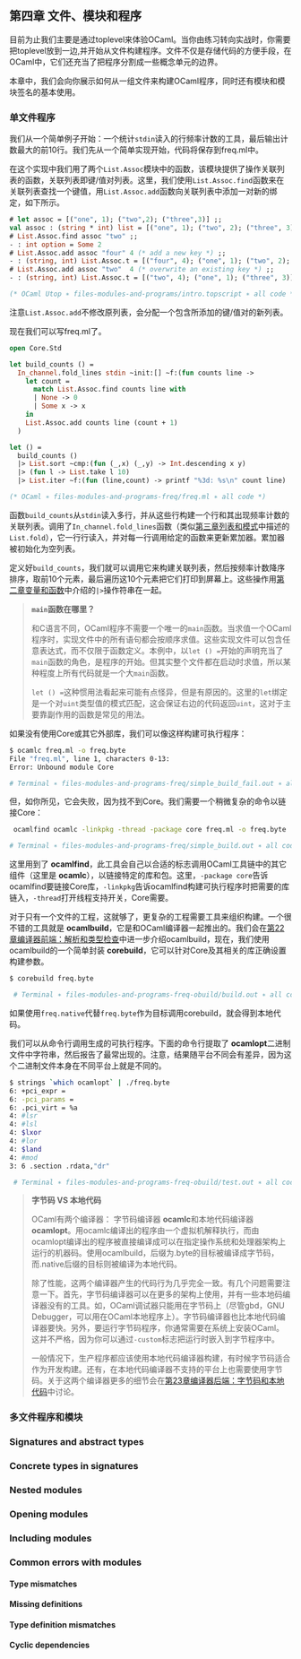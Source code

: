 ## 第四章 文件、模块和程序
目前为止我们主要是通过toplevel来体验OCaml。当你由练习转向实战时，你需要把toplevel放到一边,并开始从文件构建程序。文件不仅是存储代码的方便手段，在OCaml中，它们还充当了把程序分割成一些概念单元的边界。

本章中，我们会向你展示如何从一组文件来构建OCaml程序，同时还有模块和模块签名的基本使用。

### 单文件程序
我们从一个简单例子开始：一个统计`stdin`读入的行频率计数的工具，最后输出计数最大的前10行。我们先从一个简单实现开始，代码将保存到freq.ml中。

在这个实现中我们用了两个`List.Assoc`模块中的函数，该模块提供了操作关联列表的函数，关联列表即键/值对列表。这里，我们使用`List.Assoc.find`函数来在关联列表查找一个键值，用`List.Assoc.add`函数向关联列表中添加一对新的绑定，如下所示。
```ocaml
# let assoc = [("one", 1); ("two",2); ("three",3)] ;;
val assoc : (string * int) list = [("one", 1); ("two", 2); ("three", 3)]
# List.Assoc.find assoc "two" ;;
- : int option = Some 2
# List.Assoc.add assoc "four" 4 (* add a new key *) ;;
- : (string, int) List.Assoc.t = [("four", 4); ("one", 1); ("two", 2); ("three", 3)]
# List.Assoc.add assoc "two"  4 (* overwrite an existing key *) ;;
- : (string, int) List.Assoc.t = [("two", 4); ("one", 1); ("three", 3)]

(* OCaml Utop ∗ files-modules-and-programs/intro.topscript ∗ all code *)
```
注意`List.Assoc.add`不修改原列表，会分配一个包含所添加的键/值对的新列表。

现在我们可以写freq.ml了。
```ocaml
open Core.Std

let build_counts () =
  In_channel.fold_lines stdin ~init:[] ~f:(fun counts line ->
    let count =
      match List.Assoc.find counts line with
      | None -> 0
      | Some x -> x
    in
    List.Assoc.add counts line (count + 1)
  )

let () =
  build_counts ()
  |> List.sort ~cmp:(fun (_,x) (_,y) -> Int.descending x y)
  |> (fun l -> List.take l 10)
  |> List.iter ~f:(fun (line,count) -> printf "%3d: %s\n" count line)

(* OCaml ∗ files-modules-and-programs-freq/freq.ml ∗ all code *)
```
函数`build_counts`从`stdin`读入多行，并从这些行构建一个行和其出现频率计数的关联列表。调用了`In_channel.fold_lines`函数（类似[第三章列表和模式](#列表和模式)中描述的`List.fold`），它一行行读入，并对每一行调用给定的函数来更新累加器。累加器被初始化为空列表。

定义好`build_counts`，我们就可以调用它来构建关联列表，然后按频率计数降序排序，取前10个元素，最后遍历这10个元素把它们打印到屏幕上。这些操作用[第二章变量和函数](#变量和函数)中介绍的`|>`操作符串在一起。

> **`main`函数在哪里？**
>
> 和C语言不同，OCaml程序不需要一个唯一的`main`函数。当求值一个OCaml程序时，实现文件中的所有语句都会按顺序求值。这些实现文件可以包含任意表达式，而不仅限于函数定义。本例中，以`let () =`开始的声明充当了`main`函数的角色，是程序的开始。但其实整个文件都在启动时求值，所以某种程度上所有代码就是一个大`main`函数。
>
> `let () =`这种惯用法看起来可能有点怪异，但是有原因的。这里的`let`绑定是一个对`uint`类型值的模式匹配，这会保证右边的代码返回`uint`，这对于主要靠副作用的函数是常见的用法。

如果没有使用Core或其它外部库，我们可以像这样构建可执行程序：
```bash
$ ocamlc freq.ml -o freq.byte
File "freq.ml", line 1, characters 0-13:
Error: Unbound module Core

# Terminal ∗ files-modules-and-programs-freq/simple_build_fail.out ∗ all code 
```
但，如你所见，它会失败，因为找不到Core。我们需要一个稍微复杂的命令以链接Core：
```bash
 ocamlfind ocamlc -linkpkg -thread -package core freq.ml -o freq.byte

# Terminal ∗ files-modules-and-programs-freq/simple_build.out ∗ all code
```
这里用到了 **ocamlfind**，此工具会自己以合适的标志调用OCaml工具链中的其它组件（这里是 **ocamlc**），以链接特定的库和包。这里，`-package core`告诉ocamlfind要链接Core库，`-linkpkg`告诉ocamlfind构建可执行程序时把需要的库链入，`-thread`打开线程支持开关，Core需要。

对于只有一个文件的工程，这就够了，更复杂的工程需要工具来组织构建。一个很不错的工具就是 **ocamlbuild**，它是和OCaml编译器一起推出的。我们会在[第22章编译器前端：解析和类型检查](#编译器前端解析和类型检查)中进一步介绍ocamlbuild，现在，我们使用ocamlbuild的一个简单封装 **corebuild**，它可以针对Core及其相关的库正确设置构建参数。
```bash
$ corebuild freq.byte

 # Terminal ∗ files-modules-and-programs-freq-obuild/build.out ∗ all code
```
如果使用`freq.native`代替`freq.byte`作为目标调用corebuild，就会得到本地代码。

我们可以从命令行调用生成的可执行程序。下面的命令行提取了 **ocamlopt**二进制文件中字符串，然后报告了最常出现的。注意，结果随平台不同会有差异，因为这个二进制文件本身在不同平台上就是不同的。
```bash
$ strings `which ocamlopt` | ./freq.byte
6: +pci_expr =
6: -pci_params =
6: .pci_virt = %a
4: #lsr
4: #lsl
4: $lxor
4: #lor
4: $land
4: #mod
3: 6 .section .rdata,"dr"

 # Terminal ∗ files-modules-and-programs-freq-obuild/test.out ∗ all code
```

> **字节码 VS 本地代码**
>
> OCaml有两个编译器： 字节码编译器 **ocamlc**和本地代码编译器 **ocamlopt**。用ocamlc编译出的程序由一个虚拟机解释执行，而由ocamlopt编译出的程序被直接编译成可以在指定操作系统和处理器架构上运行的机器码。使用ocamlbuild，后缀为.byte的目标被编译成字节码，而.native后缀的目标则被编译为本地代码。
>
> 除了性能，这两个编译器产生的代码行为几乎完全一致。有几个问题需要注意一下。首先，字节码编译器可以在更多的架构上使用，并有一些本地码编译器没有的工具。如，OCaml调试器只能用在字节码上（尽管gbd，GNU Debugger，可以用在OCaml本地程序上）。字节码编译器也比本地代码编译器要快。另外，要运行字节码程序，你通常需要在系统上安装OCaml。这并不严格，因为你可以通过`-custom`标志把运行时嵌入到字节程序中。
>
> 一般情况下，生产程序都应该使用本地代码编译器构建，有时候字节码适合作为开发构建。还有，在本地代码编译器不支持的平台上也需要使用字节码。关于这两个编译器更多的细节会在[第23章编译器后端：字节码和本地代码](#编译器后端：字节码和本地代码)中讨论。

### 多文件程序和模块

### Signatures and abstract types

### Concrete types in signatures

### Nested modules

### Opening modules

### Including modules

### Common errors with modules
#### Type mismatches
#### Missing definitions
#### Type definition mismatches
#### Cyclic dependencies

